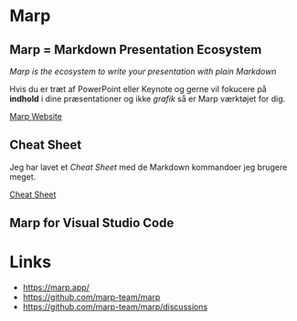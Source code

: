 # Marp
## Marp = Markdown Presentation Ecosystem
*Marp is the ecosystem to write your presentation with plain Markdown*

Hvis du er træt af PowerPoint eller Keynote og gerne vil fokucere på **indhold** i dine præsentationer og ikke *grafik* så er Marp værktøjet for dig.
 
[Marp Website](https://marp.app)

## Cheat Sheet
Jeg har lavet et *Cheat Sheet* med de Markdown kommandoer jeg brugere meget.

[Cheat Sheet](./cheatsheet.md)

## Marp for Visual Studio Code


# Links
- https://marp.app/
- https://github.com/marp-team/marp
- https://github.com/marp-team/marp/discussions
